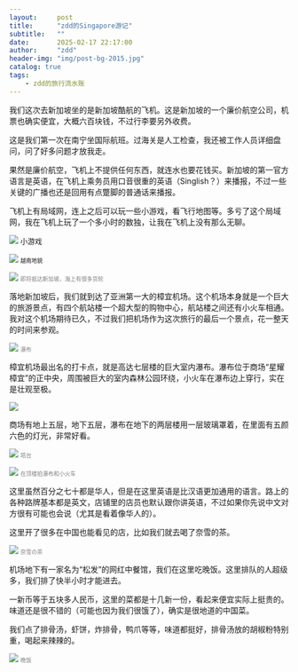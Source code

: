 ```yaml
---
layout:     post
title:      "zdd的Singapore游记"
subtitle:   ""
date:       2025-02-17 22:17:00
author:     "zdd"
header-img: "img/post-bg-2015.jpg"
catalog: true
tags:
    - zdd的旅行流水账
---
```


我们这次去新加坡坐的是新加坡酷航的飞机。这是新加坡的一个廉价航空公司，机票也确实便宜，大概六百块钱，不过行李要另外收费。



这是我们第一次在南宁坐国际航班。过海关是人工检查，我还被工作人员详细盘问，问了好多问题才放我走。



果然是廉价航空，飞机上不提供任何东西，就连水也要花钱买。新加坡的第一官方语言是英语，在飞机上乘务员用口音很重的英语（Singlish？）来播报，不过一些关键的广播也还是回用有点蹩脚的普通话来播报。



飞机上有局域网，连上之后可以玩一些小游戏，看飞行地图等。多亏了这个局域网，我在飞机上玩了一个多小时的数独，让我在飞机上没有那么无聊。

![](https://notes.sjtu.edu.cn/uploads/upload_45bf249ded66eaffb298d9dcef911789.png)
<font size=2>小游戏</font>

![](https://notes.sjtu.edu.cn/uploads/upload_28001844dfa082131bb5e600a6b64d3c.png)
<font size=1>越南地貌</font>

![](https://notes.sjtu.edu.cn/uploads/upload_ffb4eb41511bb80c8b4ba434d973d67a.png)
<span style="color: grey;"><font size=1>即将抵达新加坡，海上有很多货轮</font></span>

落地新加坡后，我们就到达了亚洲第一大的樟宜机场。这个机场本身就是一个巨大的旅游景点，有四个航站楼一个超大型的购物中心，航站楼之间还有小火车相通。我对这个机场期待已久，不过我们把机场作为这次旅行的最后一个景点，花一整天的时间来参观。

![](https://notes.sjtu.edu.cn/uploads/upload_356828c48e4dc7930640beec16272413.png)
<span style="color: grey;"><font size=1>瀑布</font></span>

樟宜机场最出名的打卡点，就是高达七层楼的巨大室内瀑布。瀑布位于商场“星耀樟宜”的正中央，周围被巨大的室内森林公园环绕，小火车在瀑布边上穿行，实在是壮观至极。

![](https://notes.sjtu.edu.cn/uploads/upload_838fde2e80d22cdbf72cd635e61021de.png)

商场有地上五层，地下五层，瀑布在地下的两层楼用一层玻璃罩着，在里面有五颜六色的灯光，非常好看。

![](https://notes.sjtu.edu.cn/uploads/upload_bb2e0c383028eae210734157ff38535c.png)
<span style="color: grey;"><font size=1>塔台</font></span>

![](https://notes.sjtu.edu.cn/uploads/upload_408c1feee8b15b52ccec8f568693607e.png)
<span style="color: grey;"><font size=1>在顶楼拍瀑布和小火车</font></span>

这里虽然百分之七十都是华人，但是在这里英语是比汉语更加通用的语言。路上的各种路牌基本都是英文，店铺里的店员也默认跟你讲英语，不过如果你先说中文对方很有可能也会说（尤其是看着像华人的）。



这里开了很多在中国也能看见的店，比如我们就去喝了奈雪的茶。

![](https://notes.sjtu.edu.cn/uploads/upload_cd84d433060899d1d0c01fba4c67684e.png)
<span style="color: grey;"><font size=1>奈雪の茶</font></span>

机场地下有一家名为“松发”的网红中餐馆，我们在这里吃晚饭。这里排队的人超级多，我们排了快半小时才能进去。



一新币等于五块多人民币，这里的菜都是十几新一份，看起来便宜实际上挺贵的。味道还是很不错的（可能也因为我们很饿了），确实是很地道的中国菜。



我们点了排骨汤，虾饼，炸排骨，鸭爪等等，味道都挺好，排骨汤放的胡椒粉特别重，喝起来辣辣的。

![](https://notes.sjtu.edu.cn/uploads/upload_d5dbcd6d0fdef8d570b6a088ab47dc8c.png)
<span style="color: grey;"><font size=1>晚饭</font></span>